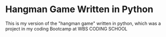 # Hangman Game Written in Python
This is my version of the "hangman game" written in python, which was a project in my coding Bootcamp at WBS CODING SCHOOL
